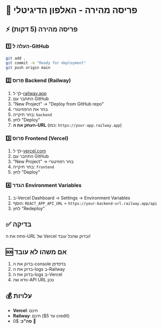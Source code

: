 # 🚀 פריסה מהירה - האלפון הדיגיטלי

## ⚡ פריסה מהירה (5 דקות)

### 1️⃣ העלה ל-GitHub

```bash
git add .
git commit -m "Ready for deployment"
git push origin main
```

### 2️⃣ פרוס Backend (Railway)

1. לך ל-[railway.app](https://railway.app)
2. התחבר עם GitHub
3. "New Project" → "Deploy from GitHub repo"
4. בחר את הרפוזיטורי
5. בחר תיקייה: `backend`
6. לחץ "Deploy"
7. **העתק את ה-URL** (כמו: `https://your-app.railway.app`)

### 3️⃣ פרוס Frontend (Vercel)

1. לך ל-[vercel.com](https://vercel.com)
2. התחבר עם GitHub
3. "New Project" → בחר רפוזיטורי
4. בחר תיקייה: `frontend`
5. לחץ "Deploy"

### 4️⃣ הגדר Environment Variables

1. ב-Vercel Dashboard → Settings → Environment Variables
2. הוסף: `REACT_APP_API_URL` = `https://your-backend-url.railway.app/api`
3. לחץ "Redeploy"

## ✅ בדיקה

פתח את ה-URL של Vercel ובדוק שהכל עובד!

## 🆘 אם משהו לא עובד

1. בדוק את ה-console בדפדפן
2. בדוק את ה-logs ב-Railway
3. בדוק את ה-logs ב-Vercel
4. וודא שה-API URL נכון

## 💰 עלויות

- **Vercel**: חינם
- **Railway**: חינם (עד $5 credit)
- **סה"כ**: 0$ 🎉
